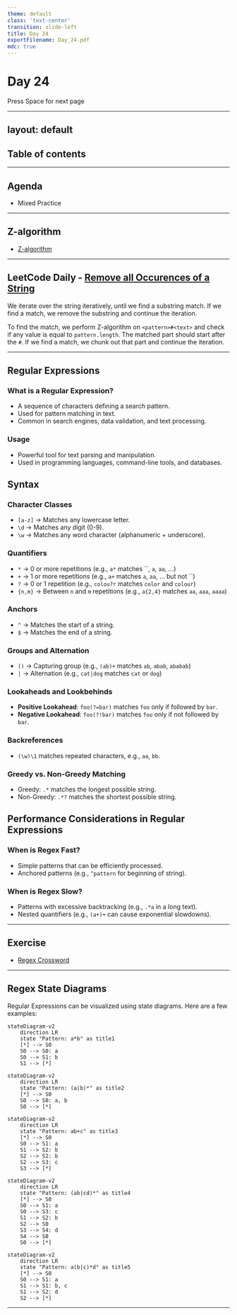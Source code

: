 ```yaml
---
theme: default
class: 'text-center'
transition: slide-left
title: Day 24
exportFilename: Day_24.pdf
mdc: true
---
```


# Day 24


<div class="pt-13">
  <span @click="$slidev.nav.next" class="px-2 py-1 rounded cursor-pointer" flex="~ justify-center items-center gap-2" hover="bg-white bg-opacity-10">
    Press Space for next page <div class="i-carbon:arrow-right inline-block"></div>
  </span>
</div>

---
layout: default
---

## Table of contents

<Toc columns=3></Toc>

---

## Agenda

- Mixed Practice

---

## Z-algorithm

- [Z-algorithm](https://cp-algorithms.com/string/z-function.html)

---

## LeetCode Daily - [Remove all Occurences of a String](https://leetcode.com/problems/remove-all-occurrences-of-a-substring/description/)

We iterate over the string iteratively, until we find a substring match.
If we find a match, we remove the substring and continue the iteration.

To find the match, we perform Z-algorithm on `<pattern>#<text>` and check if any value is equal to `pattern.length`. The matched part should start after the `#`.
If we find a match, we chunk out that part and continue the iteration.

---

## Regular Expressions

### What is a Regular Expression?
- A sequence of characters defining a search pattern.
- Used for pattern matching in text.
- Common in search engines, data validation, and text processing.

### Usage
- Powerful tool for text parsing and manipulation.
- Used in programming languages, command-line tools, and databases.

## Syntax

### Character Classes
- `[a-z]` → Matches any lowercase letter.
- `\d` → Matches any digit (0-9).
- `\w` → Matches any word character (alphanumeric + underscore).

### Quantifiers
- `*` → 0 or more repetitions (e.g., `a*` matches ``, `a`, `aa`, ...)
- `+` → 1 or more repetitions (e.g., `a+` matches `a`, `aa`, ... but not ``)
- `?` → 0 or 1 repetition (e.g., `colou?r` matches `color` and `colour`)
- `{n,m}` → Between `n` and `m` repetitions (e.g., `a{2,4}` matches `aa`, `aaa`, `aaaa`)

### Anchors
- `^` → Matches the start of a string.
- `$` → Matches the end of a string.

### Groups and Alternation
- `()` → Capturing group (e.g., `(ab)+` matches `ab`, `abab`, `ababab`)
- `|` → Alternation (e.g., `cat|dog` matches `cat` or `dog`)

### Lookaheads and Lookbehinds
- **Positive Lookahead**: `foo(?=bar)` matches `foo` only if followed by `bar`.
- **Negative Lookahead**: `foo(?!bar)` matches `foo` only if not followed by `bar`.

### Backreferences
- `(\w)\1` matches repeated characters, e.g., `aa`, `bb`.

### Greedy vs. Non-Greedy Matching
- Greedy: `.*` matches the longest possible string.
- Non-Greedy: `.*?` matches the shortest possible string.

## Performance Considerations in Regular Expressions

### When is Regex Fast?
- Simple patterns that can be efficiently processed.
- Anchored patterns (e.g., `^pattern` for beginning of string).

### When is Regex Slow?
- Patterns with excessive backtracking (e.g., `.*a` in a long text).
- Nested quantifiers (e.g., `(a+)+` can cause exponential slowdowns).

---

## Exercise

- [Regex Crossword](https://regexcrossword.com/)

---

## Regex State Diagrams

Regular Expressions can be visualized using state diagrams. Here are a few examples:

```mermaid
stateDiagram-v2
    direction LR
    state "Pattern: a*b" as title1
    [*] --> S0
    S0 --> S0: a
    S0 --> S1: b
    S1 --> [*]
```

```mermaid
stateDiagram-v2
    direction LR
    state "Pattern: (a|b)*" as title2
    [*] --> S0
    S0 --> S0: a, b
    S0 --> [*]
```

```mermaid
stateDiagram-v2
    direction LR
    state "Pattern: ab+c" as title3
    [*] --> S0
    S0 --> S1: a
    S1 --> S2: b
    S2 --> S2: b
    S2 --> S3: c
    S3 --> [*]
```

```mermaid
stateDiagram-v2
    direction LR
    state "Pattern: (ab|cd)*" as title4
    [*] --> S0
    S0 --> S1: a
    S0 --> S3: c
    S1 --> S2: b
    S2 --> S0
    S3 --> S4: d
    S4 --> S0
    S0 --> [*]
```

```mermaid
stateDiagram-v2
    direction LR
    state "Pattern: a(b|c)*d" as title5
    [*] --> S0
    S0 --> S1: a
    S1 --> S1: b, c
    S1 --> S2: d
    S2 --> [*]
```

---

